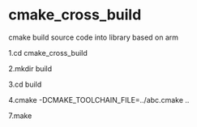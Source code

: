 # cmake_cross_build
cmake build source code into  library based on arm

1.cd cmake_cross_build

2.mkdir build

3.cd build

4.cmake -DCMAKE_TOOLCHAIN_FILE=../abc.cmake ..

7.make

